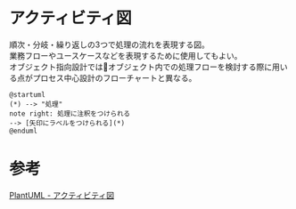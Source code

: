 # アクティビティ図

順次・分岐・繰り返しの3つで処理の流れを表現する図。  
業務フローやユースケースなどを表現するために使用してもよい。  
オブジェクト指向設計ではオブジェクト内での処理フローを検討する際に用いる点がプロセス中心設計のフローチャートと異なる。  

```plantuml
@startuml
(*) --> "処理"
note right: 処理に注釈をつけられる
--> [矢印にラベルをつけられる](*)
@enduml
```

# 参考
[PlantUML - アクティビティ図](http://plantuml.com/activity-diagram-legacy)